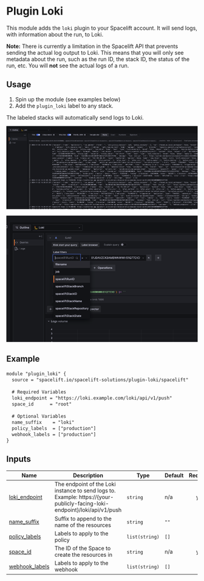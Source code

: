 # Plugin Loki

This module adds the `loki` plugin to your Spacelift account. It will send logs, with information about the run, to Loki.

**Note:** 
There is currently a limitation in the Spacelift API that prevents sending the actual log output to Loki. 
This means that you will only see metadata about the run, such as the run ID, the stack ID, the status of the run, etc.
You will **not** see the actual logs of a run.

## Usage

1. Spin up the module (see examples below)
2. Add the `plugin_loki` label to any stack.

The labeled stacks will automatically send logs to Loki.

![SS2.png](SS2.png)

![SS1.png](SS1.png)

<!-- BEGIN_TF_DOCS -->
## Example

```hcl
module "plugin_loki" {
  source = "spacelift.io/spacelift-solutions/plugin-loki/spacelift"

  # Required Variables
  loki_endpoint = "https://loki.example.com/loki/api/v1/push"
  space_id      = "root"

  # Optional Variables
  name_suffix    = "loki"
  policy_labels  = ["production"]
  webhook_labels = ["production"]
}
```

## Inputs

| Name | Description | Type | Default | Required |
|------|-------------|------|---------|:--------:|
| <a name="input_loki_endpoint"></a> [loki\_endpoint](#input\_loki\_endpoint) | The endpoint of the Loki instance to send logs to.<br/>Example: https://{your-publicly-facing-loki-endpoint}/loki/api/v1/push | `string` | n/a | yes |
| <a name="input_name_suffix"></a> [name\_suffix](#input\_name\_suffix) | Suffix to append to the name of the resources | `string` | `""` | no |
| <a name="input_policy_labels"></a> [policy\_labels](#input\_policy\_labels) | Labels to apply to the policy | `list(string)` | `[]` | no |
| <a name="input_space_id"></a> [space\_id](#input\_space\_id) | The ID of the Space to create the resources in | `string` | n/a | yes |
| <a name="input_webhook_labels"></a> [webhook\_labels](#input\_webhook\_labels) | Labels to apply to the webhook | `list(string)` | `[]` | no |
<!-- END_TF_DOCS -->
